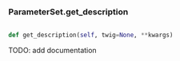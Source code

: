 ### ParameterSet.get_description

```py

def get_description(self, twig=None, **kwargs)

```



TODO: add documentation

